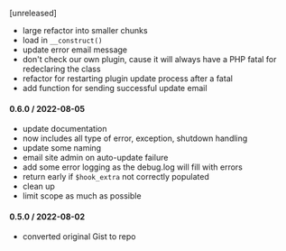 [unreleased]
* large refactor into smaller chunks
* load in `__construct()`
* update error email message
* don't check our own plugin, cause it will always have a PHP fatal for redeclaring the class
* refactor for restarting plugin update process after a fatal
* add function for sending successful update email

#### 0.6.0 / 2022-08-05
* update documentation
* now includes all type of error, exception, shutdown handling
* update some naming
* email site admin on auto-update failure
* add some error logging as the debug.log will fill with errors
* return early if `$hook_extra` not correctly populated
* clean up
* limit scope as much as possible

#### 0.5.0 / 2022-08-02
* converted original Gist to repo
